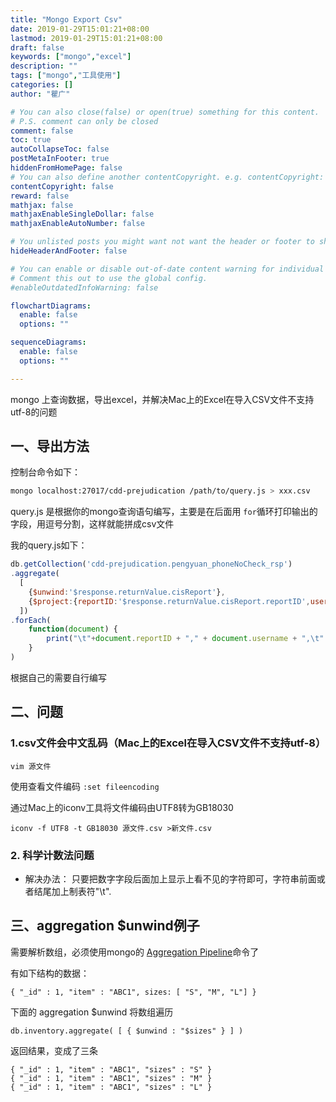 ```yaml
---
title: "Mongo Export Csv"
date: 2019-01-29T15:01:21+08:00
lastmod: 2019-01-29T15:01:21+08:00
draft: false
keywords: ["mongo","excel"]
description: ""
tags: ["mongo","工具使用"]
categories: []
author: "瞿广"

# You can also close(false) or open(true) something for this content.
# P.S. comment can only be closed
comment: false
toc: true
autoCollapseToc: false
postMetaInFooter: true
hiddenFromHomePage: false
# You can also define another contentCopyright. e.g. contentCopyright: "This is another copyright."
contentCopyright: false
reward: false
mathjax: false
mathjaxEnableSingleDollar: false
mathjaxEnableAutoNumber: false

# You unlisted posts you might want not want the header or footer to show
hideHeaderAndFooter: false

# You can enable or disable out-of-date content warning for individual post.
# Comment this out to use the global config.
#enableOutdatedInfoWarning: false

flowchartDiagrams:
  enable: false
  options: ""

sequenceDiagrams: 
  enable: false
  options: ""

---
```



mongo 上查询数据，导出excel，并解决Mac上的Excel在导入CSV文件不支持utf-8的问题

<!--more-->




## 一、导出方法

控制台命令如下：

```sh
mongo localhost:27017/cdd-prejudication /path/to/query.js > xxx.csv
```

query.js 是根据你的mongo查询语句编写，主要是在后面用 `for`循环打印输出的字段，用逗号分割，这样就能拼成csv文件

我的query.js如下：

```javascript
db.getCollection('cdd-prejudication.pengyuan_phoneNoCheck_rsp')
.aggregate(
  [
    {$unwind:'$response.returnValue.cisReport'},
    {$project:{reportID:'$response.returnValue.cisReport.reportID',username:'$username',idCard:'$idCard'}}
  ])
.forEach(
    function(document) {
        print("\t"+document.reportID + "," + document.username + ",\t" + document.idCard+"");
    }
)

```
根据自己的需要自行编写




## 二、问题
### 1.csv文件会中文乱码（Mac上的Excel在导入CSV文件不支持utf-8）


```
vim 源文件
```
 

使用查看文件编码
`:set fileencoding`

通过Mac上的iconv工具将文件编码由UTF8转为GB18030

```
iconv -f UTF8 -t GB18030 源文件.csv >新文件.csv
```


### 2. 科学计数法问题

- 解决办法：
只要把数字字段后面加上显示上看不见的字符即可，字符串前面或者结尾加上制表符"\t".




## 三、aggregation $unwind例子

需要解析数组，必须使用mongo的 [Aggregation Pipeline](https://docs.mongodb.com/manual/aggregation/#aggregation-pipeline)命令了

有如下结构的数据：

```
{ "_id" : 1, "item" : "ABC1", sizes: [ "S", "M", "L"] }
```
下面的 aggregation $unwind 将数组遍历

```
db.inventory.aggregate( [ { $unwind : "$sizes" } ] )
```

返回结果，变成了三条

```
{ "_id" : 1, "item" : "ABC1", "sizes" : "S" }
{ "_id" : 1, "item" : "ABC1", "sizes" : "M" }
{ "_id" : 1, "item" : "ABC1", "sizes" : "L" }
```